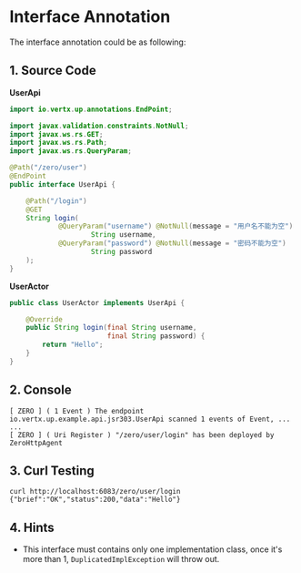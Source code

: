 # Interface Annotation

The interface annotation could be as following:

## 1. Source Code

**UserApi**

```java
import io.vertx.up.annotations.EndPoint;

import javax.validation.constraints.NotNull;
import javax.ws.rs.GET;
import javax.ws.rs.Path;
import javax.ws.rs.QueryParam;

@Path("/zero/user")
@EndPoint
public interface UserApi {

    @Path("/login")
    @GET
    String login(
            @QueryParam("username") @NotNull(message = "用户名不能为空")
                    String username,
            @QueryParam("password") @NotNull(message = "密码不能为空")
                    String password
    );
}
```

**UserActor**

```java
public class UserActor implements UserApi {

    @Override
    public String login(final String username,
                        final String password) {
        return "Hello";
    }
}
```

## 2. Console

```
[ ZERO ] ( 1 Event ) The endpoint io.vertx.up.example.api.jsr303.UserApi scanned 1 events of Event, ...
...
[ ZERO ] ( Uri Register ) "/zero/user/login" has been deployed by ZeroHttpAgent
```

## 3. Curl Testing

```
curl http://localhost:6083/zero/user/login
{"brief":"OK","status":200,"data":"Hello"}
```

## 4. Hints

* This interface must contains only one implementation class, once it's more than 1, `DuplicatedImplException` will
  throw out.